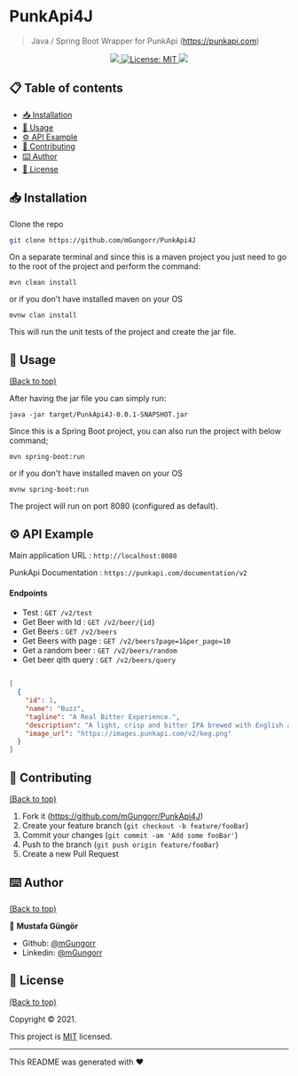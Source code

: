 # PunkApi4J
> Java / Spring Boot Wrapper for PunkApi (https://punkapi.com)
<p align="center">
  <a href="">
    <img src="https://img.shields.io/travis/dbader/node-datadog-metrics/master.svg?style=flat-square" />
  </a>
  <a href="https://github.com/mGungorr/PunkApi4J/blob/master/LICENSE">
    <img alt="License: MIT" src="https://img.shields.io/badge/license-MIT-yellow.svg" target="_blank" />
  </a>
  <a href="">
    <img src="https://codecov.io/gh/kefranabg/readme-md-generator/branch/master/graph/badge.svg" />
  </a>
</p>

## 📋 Table of contents <a id="table-of-contents"></a>

- [📥 Installation](#installation)
- [🚀 Usage](#usage)
- [⚙️ API Example](#contribute)
- [🤝 Contributing](#license)
- [⌨️ Author](#footer)
- [📝 License](#license)

## 📥 Installation

Clone the repo

```sh
git clone https://github.com/mGungorr/PunkApi4J
```

On a separate terminal and since this is a maven project you just need to go to the root of the project and perform the command:
```
mvn clean install
```
or if you don't have installed maven on your OS

```
mvnw clan install
```


This will run the unit tests of the project and create the jar file.

## 🚀 Usage
[(Back to top)](#table-of-contents)

After having the jar file you can simply run:

```
java -jar target/PunkApi4J-0.0.1-SNAPSHOT.jar
```

Since this is a Spring Boot project, you can also run the project with below command;
```
mvn spring-boot:run
```

or if you don't have installed maven on your OS
```
mvnw spring-boot:run
```

The project will run on port 8080 (configured as default).

## ⚙️ API Example

Main application URL   : `http://localhost:8080`

PunkApi Documentation  : `https://punkapi.com/documentation/v2`

#### Endpoints
* Test                : `GET /v2/test`
* Get Beer with Id    : `GET /v2/beer/{id}`
* Get Beers           : `GET /v2/beers`
* Get Beers with page : `GET /v2/beers?page=1&per_page=10`
* Get a random beer   : `GET /v2/beers/random`
* Get beer qith query : `GET /v2/beers/query`

```json

[
  {
    "id": 1,
    "name": "Buzz",
    "tagline": "A Real Bitter Experience.",
    "description": "A light, crisp and bitter IPA brewed with English and American hops. A small batch brewed only once.",
    "image_url": "https://images.punkapi.com/v2/keg.png"
  }
]

```

[comment]: <> (## 📆 Release History)

[comment]: <> (* 0.2.1)

[comment]: <> (    * CHANGE: Update docs &#40;module code remains unchanged&#41;)

[comment]: <> (* 0.2.0)

[comment]: <> (    * CHANGE: Remove `setDefaultXYZ&#40;&#41;`)

[comment]: <> (    * ADD: Add `init&#40;&#41;`)

[comment]: <> (* 0.1.1)

[comment]: <> (    * FIX: Crash when calling `baz&#40;&#41;` &#40;Thanks @GenerousContributorName!&#41;)

[comment]: <> (* 0.1.0)

[comment]: <> (    * The first proper release)

[comment]: <> (    * CHANGE: Rename `foo&#40;&#41;` to `bar&#40;&#41;`)

[comment]: <> (* 0.0.1)

[comment]: <> (    * Work in progress)

## 🤝 Contributing
[(Back to top)](#table-of-contents)

1. Fork it (<https://github.com/mGungorr/PunkApi4J>)
2. Create your feature branch (`git checkout -b feature/fooBar`)
3. Commit your changes (`git commit -am 'Add some fooBar'`)
4. Push to the branch (`git push origin feature/fooBar`)
5. Create a new Pull Request

## ⌨️ Author
[(Back to top)](#table-of-contents)

👤 **Mustafa Güngör**

- Github: [@mGungorr](https://github.com/mGungorr)
- Linkedin: [@mGungorr](https://www.linkedin.com/in/mgungorr/)

## 📝 License
[(Back to top)](#table-of-contents)

Copyright © 2021.

This project is [MIT](https://github.com/113-GittiGidiyor-Java-Spring-Bootcamp/gittigidiyor-graduation-project-mGungorr/blob/main/LICENSE) licensed.

---

This README was generated with ❤️ 
